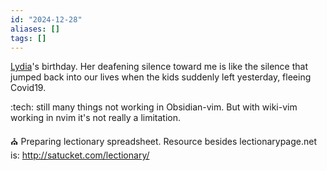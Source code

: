```yaml
---
id: "2024-12-28"
aliases: []
tags: []
---
```


[Lydia](/Lydia.md)'s birthday. Her deafening silence toward me is like the silence that jumped back into our lives when the kids suddenly left yesterday, fleeing Covid19. 

:tech: still many things not working in Obsidian-vim. But with wiki-vim working in nvim it's not really a limitation.

:church: Preparing lectionary spreadsheet. Resource besides lectionarypage.net is: http://satucket.com/lectionary/

